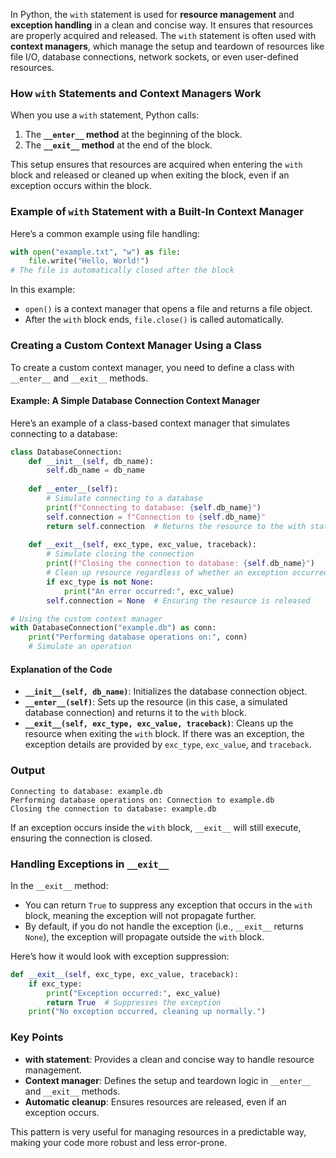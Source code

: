 In Python, the `with` statement is used for **resource management** and **exception handling** in a clean and concise way. It ensures that resources are properly acquired and released. The `with` statement is often used with **context managers**, which manage the setup and teardown of resources like file I/O, database connections, network sockets, or even user-defined resources.

### How `with` Statements and Context Managers Work

When you use a `with` statement, Python calls:

1. The **`__enter__` method** at the beginning of the block.
2. The **`__exit__` method** at the end of the block.

This setup ensures that resources are acquired when entering the `with` block and released or cleaned up when exiting the block, even if an exception occurs within the block.

### Example of `with` Statement with a Built-In Context Manager

Here’s a common example using file handling:

```python
with open("example.txt", "w") as file:
    file.write("Hello, World!")
# The file is automatically closed after the block
```

In this example:

- `open()` is a context manager that opens a file and returns a file object.
- After the `with` block ends, `file.close()` is called automatically.

### Creating a Custom Context Manager Using a Class

To create a custom context manager, you need to define a class with `__enter__` and `__exit__` methods.

#### Example: A Simple Database Connection Context Manager

Here’s an example of a class-based context manager that simulates connecting to a database:

```python
class DatabaseConnection:
    def __init__(self, db_name):
        self.db_name = db_name
  
    def __enter__(self):
        # Simulate connecting to a database
        print(f"Connecting to database: {self.db_name}")
        self.connection = f"Connection to {self.db_name}"
        return self.connection  # Returns the resource to the with statement
  
    def __exit__(self, exc_type, exc_value, traceback):
        # Simulate closing the connection
        print(f"Closing the connection to database: {self.db_name}")
        # Clean up resource regardless of whether an exception occurred
        if exc_type is not None:
            print("An error occurred:", exc_value)
        self.connection = None  # Ensuring the resource is released

# Using the custom context manager
with DatabaseConnection("example.db") as conn:
    print("Performing database operations on:", conn)
    # Simulate an operation
```

#### Explanation of the Code

- **`__init__(self, db_name)`**: Initializes the database connection object.
- **`__enter__(self)`**: Sets up the resource (in this case, a simulated database connection) and returns it to the `with` block.
- **`__exit__(self, exc_type, exc_value, traceback)`**: Cleans up the resource when exiting the `with` block. If there was an exception, the exception details are provided by `exc_type`, `exc_value`, and `traceback`.

### Output

```plaintext
Connecting to database: example.db
Performing database operations on: Connection to example.db
Closing the connection to database: example.db
```

If an exception occurs inside the `with` block, `__exit__` will still execute, ensuring the connection is closed.

### Handling Exceptions in `__exit__`

In the `__exit__` method:

- You can return `True` to suppress any exception that occurs in the `with` block, meaning the exception will not propagate further.
- By default, if you do not handle the exception (i.e., `__exit__` returns `None`), the exception will propagate outside the `with` block.

Here’s how it would look with exception suppression:

```python
def __exit__(self, exc_type, exc_value, traceback):
    if exc_type:
        print("Exception occurred:", exc_value)
        return True  # Suppresses the exception
    print("No exception occurred, cleaning up normally.")
```

### Key Points

- **with statement**: Provides a clean and concise way to handle resource management.
- **Context manager**: Defines the setup and teardown logic in `__enter__` and `__exit__` methods.
- **Automatic cleanup**: Ensures resources are released, even if an exception occurs.

This pattern is very useful for managing resources in a predictable way, making your code more robust and less error-prone.
